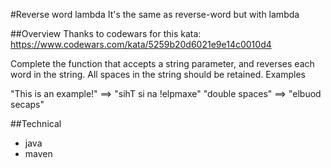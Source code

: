 #Reverse word lambda
It's the same as reverse-word but with lambda

##Overview
Thanks to codewars for this kata: https://www.codewars.com/kata/5259b20d6021e9e14c0010d4

Complete the function that accepts a string parameter, and reverses each word in the string. All spaces in the string should be retained.
Examples

"This is an example!" ==> "sihT si na !elpmaxe"
"double  spaces"      ==> "elbuod  secaps"

##Technical
* java
* maven